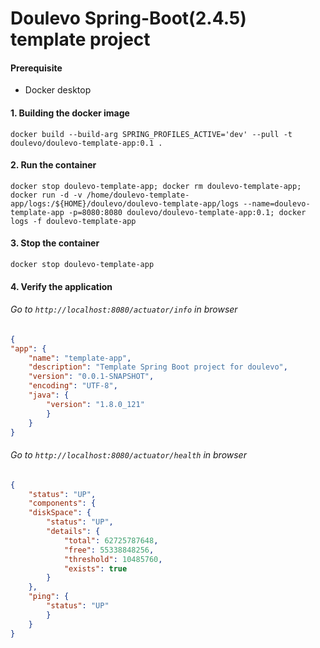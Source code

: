 # Doulevo Spring-Boot(2.4.5) template project

#### Prerequisite
- Docker desktop

#### 1. Building the docker image

```jshelllanguage
docker build --build-arg SPRING_PROFILES_ACTIVE='dev' --pull -t doulevo/doulevo-template-app:0.1 .
```

#### 2. Run the container

```jshelllanguage
docker stop doulevo-template-app; docker rm doulevo-template-app; docker run -d -v /home/doulevo-template-app/logs:/${HOME}/doulevo/doulevo-template-app/logs --name=doulevo-template-app -p=8080:8080 doulevo/doulevo-template-app:0.1; docker logs -f doulevo-template-app
```

#### 3. Stop the container
 `docker stop doulevo-template-app`
 
#### 4. Verify the application
###### Go to `http://localhost:8080/actuator/info` in browser

```json
{
"app": {
    "name": "template-app",
    "description": "Template Spring Boot project for doulevo",
    "version": "0.0.1-SNAPSHOT",
    "encoding": "UTF-8",
    "java": {
        "version": "1.8.0_121"
        }
    }
}
```

###### Go to `http://localhost:8080/actuator/health` in browser

```json
{
    "status": "UP",
    "components": {
    "diskSpace": {
        "status": "UP",
        "details": {
            "total": 62725787648,
            "free": 55338848256,
            "threshold": 10485760,
            "exists": true
        }
    },
    "ping": {
        "status": "UP"
        }
    }
}
```